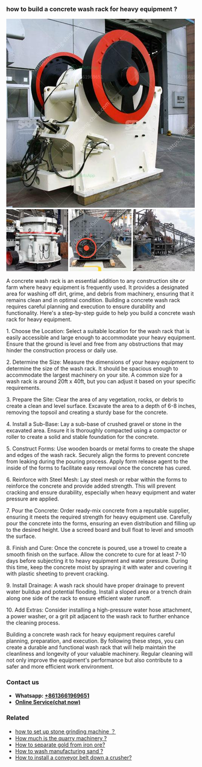 <h3>how to build a concrete wash rack for heavy equipment ?</h3><img src='1701746089.jpg' alt=''><p>A concrete wash rack is an essential addition to any construction site or farm where heavy equipment is frequently used. It provides a designated area for washing off dirt, grime, and debris from machinery, ensuring that it remains clean and in optimal condition. Building a concrete wash rack requires careful planning and execution to ensure durability and functionality. Here's a step-by-step guide to help you build a concrete wash rack for heavy equipment.</p><p>1. Choose the Location: Select a suitable location for the wash rack that is easily accessible and large enough to accommodate your heavy equipment. Ensure that the ground is level and free from any obstructions that may hinder the construction process or daily use.</p><p>2. Determine the Size: Measure the dimensions of your heavy equipment to determine the size of the wash rack. It should be spacious enough to accommodate the largest machinery on your site. A common size for a wash rack is around 20ft x 40ft, but you can adjust it based on your specific requirements.</p><p>3. Prepare the Site: Clear the area of any vegetation, rocks, or debris to create a clean and level surface. Excavate the area to a depth of 6-8 inches, removing the topsoil and creating a sturdy base for the concrete.</p><p>4. Install a Sub-Base: Lay a sub-base of crushed gravel or stone in the excavated area. Ensure it is thoroughly compacted using a compactor or roller to create a solid and stable foundation for the concrete.</p><p>5. Construct Forms: Use wooden boards or metal forms to create the shape and edges of the wash rack. Securely align the forms to prevent concrete from leaking during the pouring process. Apply form release agent to the inside of the forms to facilitate easy removal once the concrete has cured.</p><p>6. Reinforce with Steel Mesh: Lay steel mesh or rebar within the forms to reinforce the concrete and provide added strength. This will prevent cracking and ensure durability, especially when heavy equipment and water pressure are applied.</p><p>7. Pour the Concrete: Order ready-mix concrete from a reputable supplier, ensuring it meets the required strength for heavy equipment use. Carefully pour the concrete into the forms, ensuring an even distribution and filling up to the desired height. Use a screed board and bull float to level and smooth the surface.</p><p>8. Finish and Cure: Once the concrete is poured, use a trowel to create a smooth finish on the surface. Allow the concrete to cure for at least 7-10 days before subjecting it to heavy equipment and water pressure. During this time, keep the concrete moist by spraying it with water and covering it with plastic sheeting to prevent cracking.</p><p>9. Install Drainage: A wash rack should have proper drainage to prevent water buildup and potential flooding. Install a sloped area or a trench drain along one side of the rack to ensure efficient water runoff.</p><p>10. Add Extras: Consider installing a high-pressure water hose attachment, a power washer, or a grit pit adjacent to the wash rack to further enhance the cleaning process.</p><p>Building a concrete wash rack for heavy equipment requires careful planning, preparation, and execution. By following these steps, you can create a durable and functional wash rack that will help maintain the cleanliness and longevity of your valuable machinery. Regular cleaning will not only improve the equipment's performance but also contribute to a safer and more efficient work environment.</p><h3>Contact us</h3><ul><li><strong>Whatsapp:&nbsp;<a href="https://wa.me/8613661969651">+8613661969651</a></strong></li><li><a href="https://swt.shibang-china.com/?git&amp;zhl&amp;how to build a concrete wash rack for heavy equipment "><strong>Online Service(chat now)</strong></a></li></ul><h3>Related</h3><ul><li><a href='how to set up stone grinding machine ？.md'>how to set up stone grinding machine ？</a></li><li><a href='How much is the quarry machinery .md'>How much is the quarry machinery ?</a></li><li><a href='How to separate gold from iron ore.md'>How to separate gold from iron ore?</a></li><li><a href='How to wash manufacturing sand .md'>How to wash manufacturing sand ?</a></li><li><a href='How to install a conveyor belt down a crusher.md'>How to install a conveyor belt down a crusher?</a></li></ul>